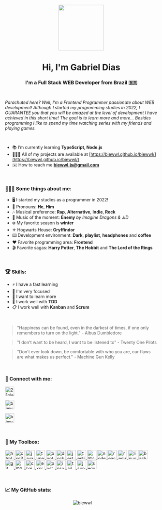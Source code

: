 <p align="center">
  <img
    src="https://i.ibb.co/0Q1WRG1/CC-20220615-111945.png"
    height="150"
    width="150"
  />
</p>

<h1 align="center">Hi, I'm Gabriel Dias</h1>
<h3 align="center">I'm a Full Stack WEB Developer from Brazil 🇧🇷</h3>

<br/>

<p><em>Parachuted here? Well, I'm a Frontend Programmer passionate about WEB development! Although I started my programming studies in 2022, I GUARANTEE you that you will be amazed at the level of development I have achieved in this short time! The goal is to learn more and more... Besides programming I like to spend my time watching series with my friends and playing games.</em></p>

<br/>

- 📚 I’m currently learning **TypeScript, Node.js**
- 🧑🏻‍💻 All of my projects are
  available at [https://biewwl.github.io/biewwl/](https://biewwl.github.io/biewwl/)
- ✉️ How to reach me **biewwl.js@gmail.com**

<br />

<h3 align="left">🤷🏻‍♂️ Some things about me:</h3>
<p>
  <ul>
    <li>🖥️ I started my studies as a programmer in 2022!</li>
    <li>💬 Pronouns: <strong>He</strong>, <strong>Him</strong></li>
    <li>🎶 Musical preference: <strong>Rap</strong>, <strong>Alternative</strong>, <strong>Indie</strong>, <strong>Rock</strong></li>
    <li>🍂 Music of the moment: <strong>Enemy</strong> <em>by Imagine Dragons & JID</em></li>
    <li>❄️ My favorite season is <strong>winter</strong></li>
    <li>⚜️ Hogwarts House: <strong>Gryffindor</strong></li>
    <li>⌨️ Development environment: <strong>Dark</strong>, <strong>playlist</strong>, <strong>headphones</strong> and <strong>coffee</strong></li>
    <li>❤️ Favorite programming area: <strong>Frontend</strong></li>
    <li>🎬 Favorite sagas: <strong>Harry Potter</strong>, <strong>The Hobbit</strong> and <strong>The Lord of the Rings</strong></li>
  </ul>
</p>

<br />

<h3 align="left">🏆 Skills:</h3>
<p>
  <ul>
    <li>⚡ I have a fast learning</li>
    <li>🎯 I'm very focused</li>
    <li>📖 I want to learn more</li>
    <li>🧪 I work well with <strong>TDD</strong></li>
    <li>📋 I work well with <strong>Kanban</strong> and <strong>Scrum</strong></li>
  </ul>
</p>

<br />

<blockquote>
  <p>
    "Happiness can be found, even in the darkest of times, if one only remembers to turn on the light." - Albus Dumbledore
  </p>
</blockquote>
<blockquote>
  <p>
  "I don't want to be heard, I want to be listened to" - Twenty One Pilots
  </p>
</blockquote>
<blockquote>
  <p>
  "Don't ever look down, be comfortable with who you are, our flaws are what makes us perfect." - Machine Gun Kelly
  </p>
</blockquote>

<br/>

<h3 align="left">🔗 Connect with me:</h3>
<p align="left">
  <a href="https://twitter.com/21biewwl" target="blank">
    <img
      align="center"
      src="https://img.shields.io/badge/Twitter-@21biewwl-1DA1F2?&style=for-the-badge&logo=twitter&logoColor=white"
      alt="21biewwl"
      height="30"
    />
  </a>
</p>
<p align="left">
  <a href="https://linkedin.com/in/biewwl" target="blank">
    <img
      align="center"
      src="https://img.shields.io/badge/Linkedin-@biewwl-0A66C2?&style=for-the-badge&logo=linkedin&logoColor=white"
      alt="biewwl"
      height="30"
    />
  </a>
</p>
<p align="left">
  <a href="https://instagram.com/biewwl" target="blank"
    ><img
      align="center"
      src="https://img.shields.io/badge/Instagram-@biewwl-E4405F?&style=for-the-badge&logo=instagram&logoColor=white"
      alt="biewwl"
      height="30"
    />
  </a>
</p>

<br/>

<h3 align="left">🔧 My Toolbox:</h3>
<p align="left">
  <a href="https://www.w3.org/html/" target="_blank" rel="noreferrer">
    <img
      src="https://img.shields.io/badge/-html5-E34F26?&style=for-the-badge&logo=html5&logoColor=fff"
      alt="html5"
      height="30"
    />
  </a>
    <a href="https://www.w3schools.com/css/" target="_blank" rel="noreferrer">
    <img
      src="https://img.shields.io/badge/-CSS-1572B6?&style=for-the-badge&logo=css3&logoColor=fff"
      alt="css3"
      height="30"
    />
  </a>
    <a
    href="https://developer.mozilla.org/en-US/docs/Web/JavaScript"
    target="_blank"
    rel="noreferrer"
  >
    <img
      src="https://img.shields.io/badge/-JavaScript-F7DF1E?&style=for-the-badge&logo=javascript&logoColor=000"
      alt="javascript"
      height="30"
    />
  </a>
  <a href="https://www.typescriptlang.org/" target="_blank" rel="noreferrer">
    <img
      src="https://img.shields.io/badge/-TypeScript-3178C6?&style=for-the-badge&logo=typescript&logoColor=fff"
      alt="typescript"
      height="30"
    />
  </a>
  <a href="https://getbootstrap.com" target="_blank" rel="noreferrer">
    <img
      src="https://img.shields.io/badge/-Bootstrap-7952B3?&style=for-the-badge&logo=bootstrap&logoColor=fff"
      alt="bootstrap"
      height="30"
    />
  </a>
  <a href="https://www.docker.com/" target="_blank" rel="noreferrer">
    <img
      src="https://img.shields.io/badge/-Docker-2496ED?&style=for-the-badge&logo=docker&logoColor=fff"
      alt="docker"
      height="30"
    />
  </a>
  <a href="https://jestjs.io" target="_blank" rel="noreferrer">
    <img
      src="https://img.shields.io/badge/-Jest-C21325?&style=for-the-badge&logo=jest&logoColor=fff"
      alt="jest"
      height="30"
    />
  </a>
    <a href="https://testing-library.com/" target="_blank" rel="noreferrer">
    <img
      src="https://img.shields.io/badge/-Testing%20Library-E33332?&style=for-the-badge&logo=testinglibrary&logoColor=fff"
      alt="testing-library"
      height="30"
    />
  </a>
  <a href="https://www.mysql.com/" target="_blank" rel="noreferrer">
    <img
      src="https://img.shields.io/badge/-MySQL-4479A1?&style=for-the-badge&logo=mysql&logoColor=fff"
      alt="mysql"
      height="30"
    />
  </a>
  <a href="https://nodejs.org" target="_blank" rel="noreferrer">
    <img
      src="https://img.shields.io/badge/-Node.js-339933?&style=for-the-badge&logo=nodedotjs&logoColor=fff"
      alt="nodejs"
      height="30"
    />
  </a>
  <a href="https://reactjs.org/" target="_blank" rel="noreferrer">
    <img
      src="https://img.shields.io/badge/-React.js-61DAFB?&style=for-the-badge&logo=react&logoColor=000"
      alt="react"
      height="30"
    />
  </a>
  <a href="https://redux.js.org" target="_blank" rel="noreferrer">
    <img
      src="https://img.shields.io/badge/-Redux-764ABC?&style=for-the-badge&logo=redux&logoColor=fff"
      alt="redux"
      height="30"
    />
  </a>
  <a href="https://www.linux.org/" target="_blank" rel="noreferrer">
    <img
      src="https://img.shields.io/badge/-Linux-FCC624?&style=for-the-badge&logo=linux&logoColor=000"
      alt="linux"
      height="30"
    />
  </a>
  <a href="https://www.gnu.org/software/bash/" target="_blank" rel="noreferrer">
    <img
      src="https://img.shields.io/badge/-GNU%20Bash-4EAA25?&style=for-the-badge&logo=gnubash&logoColor=fff"
      alt="bash"
      height="30"
    />
  </a>
  <a href="https://git-scm.com/" target="_blank" rel="noreferrer">
    <img
      src="https://img.shields.io/badge/-Git-F05032?&style=for-the-badge&logo=git&logoColor=fff"
      alt="git"
      height="30"
    />
  </a>
  <a href="https://mochajs.org/" target="_blank" rel="noreferrer">
    <img
      src="https://img.shields.io/badge/-Mocha-8D6748?&style=for-the-badge&logo=mocha&logoColor=fff"
      alt="mocha"
      height="30"
    />
  </a>
  <a href="https://www.chaijs.com/" target="_blank" rel="noreferrer">
    <img
      src="https://img.shields.io/badge/-Chai-A30701?&style=for-the-badge&logo=chai&logoColor=fff"
      alt="chai"
      height="30"
    />
  </a>
  <a href="https://www.npmjs.com/package/express" target="_blank" rel="noreferrer">
    <img
      src="https://img.shields.io/badge/-Express-000?&style=for-the-badge&logo=express&logoColor=fff"
      alt="express"
      height="30"
    />
  </a>
  <a href="https://www.postman.com/" target="_blank" rel="noreferrer">
    <img
      src="https://img.shields.io/badge/-Postman-FF6C37?&style=for-the-badge&logo=postman&logoColor=fff"
      alt="postman"
      height="30"
    />
  </a>
  <a href="https://insomnia.rest/" target="_blank" rel="noreferrer">
    <img
      src="https://img.shields.io/badge/-Insomnia-4000BF?&style=for-the-badge&logo=insomnia&logoColor=fff"
      alt="insomnia"
      height="30"
    />
  </a>
  <a href="https://tailwindcss.com/" target="_blank" rel="noreferrer">
    <img
      src="https://img.shields.io/badge/-Tailwind CSS-06B6D4?&style=for-the-badge&logo=tailwindcss&logoColor=fff"
      alt="tailwind css"
      height="30"
    />
  </a>
  <a href="https://jwt.io/" target="_blank" rel="noreferrer">
    <img
      src="https://img.shields.io/badge/-JSON Web Tokens-000000?&style=for-the-badge&logo=jsonwebtokens&logoColor=fff"
      alt="jsonwebtokens"
      height="30"
    />
  </a>
  <a href="https://sequelize.org/" target="_blank" rel="noreferrer">
    <img
      src="https://img.shields.io/badge/-Sequelize-52B0E7?&style=for-the-badge&logo=sequelize&logoColor=fff"
      alt="sequelize"
      height="30"
    />
  </a>
</p>

<br/>

<h3 align="left">📈 My GitHub stats:</h3>
<p align="center">&nbsp;
  <img
    align="center"
    src="https://github-readme-stats.vercel.app/api?username=biewwl&show_icons=true&theme=dracula&hide_border=true&locale=en"
    alt="biewwl" />
</p>
